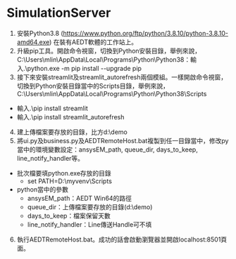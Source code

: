 # SimulationServer
1. 安裝Python3.8 (https://www.python.org/ftp/python/3.8.10/python-3.8.10-amd64.exe) 在裝有AEDT軟體的工作站上。
2. 升級pip工具。開啟命令視窗，切換到Python安裝目錄，舉例來說，C:\Users\mlin\AppData\Local\Programs\Python\Python38：輸入.\python.exe -m pip install --upgrade pip
3. 接下來安裝streamlit及streamlit_autorefresh兩個模組。一樣開啟命令視窗，切換到Python安裝目錄當中的Scripts目錄，舉例來說，C:\Users\mlin\AppData\Local\Programs\Python\Python38\Scripts
- 輸入.\pip install streamlit
- 輸入.\pip install streamlit_autorefresh
4. 建上傳檔案要存放的目錄，比方d:\demo
5. 將ui.py及business.py及AEDTRemoteHost.bat複製到任一目錄當中，修改py當中的環境變數設定：ansysEM_path, queue_dir, days_to_keep, line_notify_handler等。
- 批次檔要填python.exe存放的目錄
  * set PATH=D:\myvenv\Scripts
- python當中的參數
  * ansysEM_path：AEDT Win64的路徑
  * queue_dir：上傳檔案要存放的目錄(d:\demo)
  * days_to_keep：檔案保留天數
  * line_notify_handler：Line傳送Handle可不填
6. 執行AEDTRemoteHost.bat。成功的話會啟動瀏覽器並開啟localhost:8501頁面。
